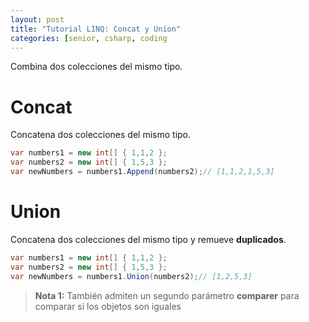 ```yaml
---
layout: post
title: "Tutorial LINQ: Concat y Union"
categories: [senior, csharp, coding
---
```


Combina dos colecciones del<!--more--> mismo tipo.

# Concat
Concatena dos colecciones del mismo tipo.

```csharp
var numbers1 = new int[] { 1,1,2 };
var numbers2 = new int[] { 1,5,3 };
var newNumbers = numbers1.Append(numbers2);// [1,1,2,1,5,3]
```

# Union
Concatena dos colecciones del mismo tipo y remueve **duplicados**.

```csharp
var numbers1 = new int[] { 1,1,2 };
var numbers2 = new int[] { 1,5,3 };
var newNumbers = numbers1.Union(numbers2);// [1,2,5,3]
```

> **Nota 1:** También admiten un segundo parámetro **comparer** para comparar si los objetos son iguales